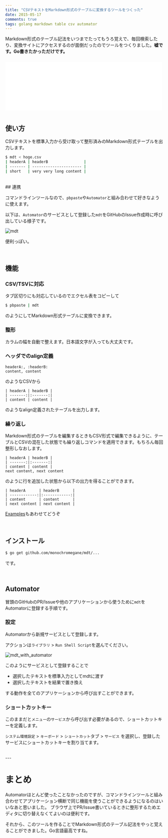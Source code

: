 ```yaml
---
title: "CSVテキストをMarkdown形式のテーブルに変換するツールをつくった"
date: 2015-05-17
comments: true
tags: golang markdown table csv automator
---
```


Markdown形式のテーブル記法をいつまでたってもうろ覚えで、毎回検索したり、変換サイトにアクセスするのが面倒だったのでツールをつくりました。**嘘です。Go書きたかっただけです。**

<iframe src="//hatenablog-parts.com/embed?url=https%3A%2F%2Fgithub.com%2Fmonochromegane%2Fmdt" title="monochromegane/mdt" class="embed-card embed-webcard" scrolling="no" frameborder="0" style="width: 100%; height: 155px; max-width: 500px; margin: 10px 0px;">&lt;a href="https://github.com/monochromegane/mdt"&gt;monochromegane/mdt&lt;/a&gt;</iframe>

<br />

## 使い方

CSVテキストを標準入力から受け取って整形済みのMarkdown形式テーブルを出力します。

```sh
$ mdt < hoge.csv
| headerA | headerB                |
| ------- | ---------------------- |
| short   | very very long content |
```

<br />
## 連携

コマンドラインツールなので、`pbpaste`や`Automator`と組み合わせて好きなように使えます。

以下は、`Automator`のサービスとして登録した`mdt`をGitHubのIssue作成時に呼び出している様子です。

![mdt](https://cloud.githubusercontent.com/assets/1845486/7668803/cc0a9178-fc87-11e4-9d0e-9fd32ea3c1fc.gif)

便利っぽい。

<br />

## 機能

### CSV/TSVに対応

タブ区切りにも対応しているのでエクセル表をコピーして

```sh
$ pbpaste | mdt
```

のようにしてMarkdown形式テーブルに変換できます。

### 整形

カラムの幅を自動で整えます。日本語文字が入っても大丈夫です。

### ヘッダでのalign定義

```
headerA:, :headerB:
content, content
```

のようなCSVから

```
| headerA | headerB |
| -------:|:-------:|
| content | content |
```

のようなalign定義されたテーブルを出力します。

### 繰り返し

Markdown形式のテーブルを編集するときもCSV形式で編集できるように、テーブルとCSVの混在した状態でも繰り返しコマンドを適用できます。もちろん毎回整形しなおします。

```
| headerA | headerB |
| -------:|:-------:|
| content | content |
next content, next content
```

のように行を追加した状態から以下の出力を得ることができます。

```
| headerA      | headerB      |
| ------------:|:------------:|
| content      | content      |
| next content | next content |
```

[Examples](https://godoc.org/github.com/monochromegane/mdt#pkg-examples)もあわせてどうぞ

<br />

## インストール

```sh
$ go get github.com/monochromegane/mdt/...
```

です。

<br />

## Automator

冒頭のGitHubのPR/Issueや他のアプリケーションから使うために`mdt`をAutomatorに登録する手順です。

### 設定

Automatorから新規サービスとして登録します。

アクションは`ライブラリ` > `Run Shell Script`を選んでください。

![mdt\_with\_automator](https://cloud.githubusercontent.com/assets/1845486/7668851/5d833f84-fc8c-11e4-8787-aa39ce6ab300.png)

このようにサービスとして登録することで

- 選択したテキストを標準入力としてmdtに渡す
- 選択したテキストを結果で置き換え

する動作を全てのアプリケーションから呼び出すことができます。

### ショートカットキー

このままだと`メニュー`の`サービス`から呼び出す必要があるので、ショートカットキーを定義します。

`システム環境設定` > `キーボード` > `ショートカット`タブ > `サービス` を選択し、登録したサービスにショートカットキーを割り当てます。

<br />
---

# まとめ

Automatorほとんど使ったことなかったのですが、コマンドラインツールと組み合わせてアプリケーション横断で同じ機能を使うことができるようになるのはいいなあと思いました。
ブラウザ上でPR/Issue書いているときに整形するためエディタに切り替えなくてよいのは便利です。

それから、このツールを作ることでMarkdown形式のテーブル記法をやっと覚えることができました。Go言語最高ですね。

